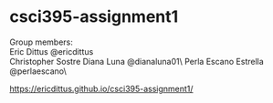 # csci395-assignment1
Group members:\
Eric Dittus @ericdittus\
Christopher Sostre
Diana Luna @dianaluna01\ 
Perla Escano Estrella @perlaescano\

https://ericdittus.github.io/csci395-assignment1/
